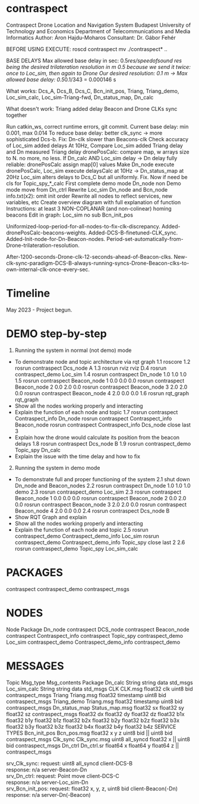 # contraspect

Contraspect Drone Location and Navigation System
Budapest University of Technology and Economics
Department of Telecommunications and Media Informatics
Author: Áron Hajdu-Moharos
Consultant: Dr. Gábor Fehér

BEFORE USING EXECUTE:
roscd contraspect
mv ./contraspect* ..

BASE DELAYS
Max allowed base delay in sec: 0.5*res/speedofsound
res being the desired trilateration resolution in m
0.5 because we send it twice: once to Loc_sim, then again to Drone
Our desired resolution: 0.1 m -> Max allowed base delay: 0.5*0.1/343 = 0.000146 s

What works:
Dcs_A, Dcs_B, Dcs_C, Bcn_init_pos, Triang, Triang_demo, Loc_sim_calc, Loc_sim-Triang-fwd, Dn_status_map, Dn_calc

What doesn't work:
Triang added delay
Beacon and Drone CLKs sync together

Run catkin_ws, correct runtime errors, git commit.
Current base delay: min 0.001, max 0.014
To reduce base delay: better clk_sync -> more sophisticated Dcs-b.
Fix: Dn-clk slower than Beacons-clk
Check accuracy of Loc_sim added delays
At 10Hz, Compare Loc_sim added Triang delay and Dn measured Triang delay
dronePosCalc: compare map, w arrays size to N. no more, no less.
If Dn_calc AND Loc_sim delay -> Dn delay fully reliable: dronePosCalc assign map[0] values
Make Dn_node execute dronePosCalc, Loc_sim execute delaysCalc at 10Hz -> Dn_status_map at 20Hz
Loc_sim alters delays to Dcs_C but all uniformly. Fix.
Now if need be cls for Topic_spy_*_calc
First complete demo mode
Dn_node non Demo mode move from Dn_ctrl
Rewrite Loc_sim Dn_node and Bcn_node info.txt(x2): omit init order
Rewrite all nodes to reflect services, new variables, etc
Create overview diagram with full explanation of function
Instructions: at least 3 NON-COPLANAR (and non-colinear) homing beacons
Edit in graph: Loc_sim no sub Bcn_init_pos

Uniformized-loop-period-for-all-nodes-to-fix-clk-discrepancy. Added-dronePosCalc-beacons-weights. Added-DCS-B-finetuned-CLK_sync. Added-Init-node-for-Dn-Beacon-nodes. Period-set-automatically-from-Drone-trilateration-resolution.

After-1200-seconds-Drone-clk-12-seconds-ahead-of-Beacon-clks. New-clk-sync-paradigm-DCS-B-always-running-syncs-Drone-Beacon-clks-to-own-internal-clk-once-every-sec.

# Timeline
May 2023 - Project begun.

# DEMO step-by-step
1. Running the system in normal (not demo) mode
- To demonstrate node and topic architecture via rqt graph
1.1 roscore
1.2 rosrun contraspect Dcs_node A
1.3 rosrun rviz rviz
D.4 rosrun contraspect_demo Loc_sim
1.4 rosrun contraspect Dn_node	     1.0 1.0 1.0
1.5 rosrun contraspect Beacon_node 1 0.0 0.0 0.0 
    rosrun contraspect Beacon_node 2 0.0 2.0 0.0 
    rosrun contraspect Beacon_node 3 2.0 2.0 0.0 
    rosrun contraspect Beacon_node 4 2.0 0.0 0.0
1.6 rosrun rqt_graph   rqt_graph
- Show all the nodes working properly and interacting
- Explain the function of each node and topic
1.7 rosrun contraspect Contraspect_info Dn_node
    rosrun contraspect Contraspect_info Beacon_node
    rosrun contraspect Contraspect_info Dcs_node
    close last 3
- Explain how the drone would calculate its position from the beacon delays
1.8 rosrun contraspect Dcs_node B
1.9 rosrun contraspect_demo Topic_spy Dn_calc
- Explain the issue with the time delay and how to fix
2. Running the system in demo mode
- To demonstrate full and proper functioning of the system
2.1 shut down Dn_node and Beacon_nodes
2.2 rosrun contraspect 	    Dn_node	  1.0 1.0 1.0 demo
2.3 rosrun contraspect_demo Loc_sim
2.3 rosrun contraspect 	    Beacon_node 1 0.0 0.0 0.0 
    rosrun contraspect 	    Beacon_node 2 0.0 2.0 0.0 
    rosrun contraspect 	    Beacon_node 3 2.0 2.0 0.0 
    rosrun contraspect 	    Beacon_node 4 2.0 0.0 0.0
2.4 rosrun contraspect	    Dcs_node B
- Show RQT Graph and explain
- Show all the nodes working properly and interacting
- Explain the function of each node and topic
2.5 rosrun contraspect_demo Contraspect_demo_info Loc_sim
    rosrun contraspect_demo Contraspect_demo_info Topic_spy
    close last 2
2.6 rosrun contraspect_demo Topic_spy Loc_sim_calc

# PACKAGES
contraspect
contraspect_demo
contraspect_msgs

# NODES
Node			Package
Dn_node			contraspect
DCS_node		contraspect
Beacon_node		contraspect
Contraspect_info	contraspect
Topic_spy		contraspect_demo
Loc_sim			contraspect_demo
Contraspect_demo_info	contraspect_demo

# MESSAGES
Topic		    Msg_type		Msg_contents				Package
Dn_calc		    String		string data				std_msgs
Loc_sim_calc	    String		string data				std_msgs
CLK		    CLK.msg		float32 clk uint8 bid	  		contraspect_msgs
Triang		    Triang.msg		float32 timestamp uint8 bid		contraspect_msgs
Triang_demo	    Triang.msg		float32 timestamp uint8 bid		contraspect_msgs
Dn_status_map	    Status_map.msg	float32 sx  float32 sy  float32 sz	contraspect_msgs
		    			float32 dx  float32 dy  float32 dz
		    			float32 b1x float32 b1y float32 b1z
		    			float32 b2x float32 b2y float32 b2z
		    			float32 b3x float32 b3y float32 b3z
		    			float32 b4x float32 b4y float32 b4z
SERVICE TYPES
Bcn_init_pos	Bcn_pos.msg	float32 x y z uint8 bid || uint8 bid	     contraspect_msgs
Clk_sync     	Clk_sync.msg  	uint8 all_syncd float32 x || uint8 bid	     contraspect_msgs
Dn_ctrl	     	Dn_ctrl.sr	float64 x  float64 y  float64 z ||	     contraspect_msgs

srv_Clk_sync:
 request: uint8 all_syncd		client-DCS-B		
 response: n/a	 			server-Beacon-Dn	
srv_Dn_ctrl:
 request: Point move			client-DCS-C		
 response: n/a	 			server-Loc_sim-Dn	
srv_Bcn_init_pos:
 request: float32 x, y, z, uint8 bid	client-Beacon(-Dn)
 response: n/a	      	    		server-Dn(-Beacon)		
